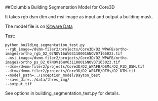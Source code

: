 ##Columbia Building Segmentation Model for Core3D

It takes rgb dsm dtm and msi image as input and output a building mask. 

The model file is on [Kitware Data](https://data.kitware.com/#collection/5fa1b59350a41e3d192de2d5/folder/5fa1b65f50a41e3d192de73a)


Test:

```
python building_segmentation_test.py 
--rgb_image=/dvmm-filer2/projects/Core3D/D2_WPAFB/ortho-images/ortho_rgb_D2_07NOV16WV031100016NOV07165023.tif
--msi_image=/dvmm-filer2/projects/Core3D/D2_WPAFB/ortho-images/ortho_ps_D2_07NOV16WV031100016NOV07165023.tif
--dsm=/dvmm-filer2/projects/Core3D/D2_WPAFB/DSMs/D2_P3D_DSM.tif
--dtm=/dvmm-filer2/projects/Core3D/D2_WPAFB/DTMs/D2_DTM.tif
--model_path=../Inception_model/Dayton_best
--save_dir=../data/thres_img/
--output_tif
```

See options in building\_segmentation\_test.py for details.
